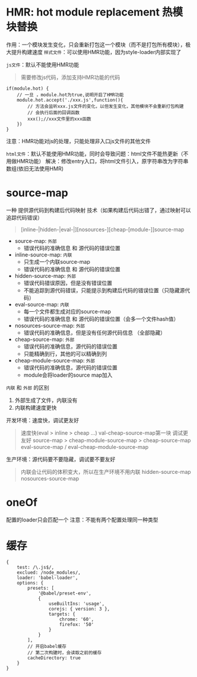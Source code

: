 # HMR: hot module replacement 热模块替换
作用：一个模块发生变化，只会重新打包这一个模块（而不是打包所有模块），极大提升构建速度
`样式文件`：可以使用HMR功能，因为style-loader内部实现了

`js文件`：默认不能使用HMR功能

> 需要修改js代码，添加支持HMR功能的代码
    
    if(module.hot) {
        // 一旦 ，module.hot为true,说明开启了HMR功能
        module.hot.accept('./xxx.js',function(){
            // 方法会监听xxx.js文件的变化，以但发生变化，其他模块不会重新打包构建
            // 会执行后面的回调函数
            xxx();//xxx文件里的xxx函数
        })
    }
    
注意：HMR功能对js的处理，只能处理非入口js文件的其他文件

`html文件`：默认不能使用HMR功能，同时会导致问题：html文件不能热更新（不用做HMR功能）
    解决：修改entry入口，将html文件引入，原字符串改为字符串数组(依旧无法使用HMR)
    

# source-map
一种 提供源代码到构建后代码映射 技术（如果构建后代码出错了，通过映射可以追踪代码错误）
> [inline-|hidden-|eval-|][nosources-][cheap-[module-]]source-map
* source-map: `外部`
    *  错误代码的准确信息 和 源代码的错误位置
* inline-source-map: `内联`
    * 只生成一个内联source-map
    * 错误代码的准确信息 和 源代码的错误位置
* hidden-source-map: `外部`
    * 错误代码错误原因，但是没有错误位置
    * 不能追踪到源代码错误，只能提示到构建后代码的错误位置（只隐藏源代码）
* eval-source-map: `内联`
    * 每一个文件都生成对应的source-map
    * 错误代码的准确信息 和 源代码的错误位置（会多一个文件hash值）
* nosources-source-map: `外部`
    * 错误代码的准确信息，但是没有任何源代码信息 （全部隐藏）
* cheap-source-map: `外部`
    * 错误代码的准确信息，源代码的错误位置
    * 只能精确到行，其他的可以精确到列
* cheap-module-source-map: `外部`
    * 错误代码的准确信息，源代码的错误位置
    * module会将loader的source map加入

`内联` 和 `外部` 的区别
1. 外部生成了文件，内联没有
2. 内联构建速度更快

开发环境：速度快，调试更友好
> 速度快(eval > inline > cheap ...)  val-cheap-source-map第一块
> 调试更友好 source-map > cheap-module-source-map > cheap-source-map
eval-source-map / eval-cheap-module-source-map

生产环境：源代码要不要隐藏，调试要不要友好
> 内联会让代码的体积变大，所以在生产环境不用内联
hidden-source-map
nosources-source-map


# oneOf 
配置的loader只会匹配一个
注意：不能有两个配置处理同一种类型

# 缓存

    {
        test: /\.js$/,
        exclued: /node_modules/,
        loader: 'babel-loader',
        options: {
            presets: [
                '@babel/preset-env',
                {
                    useBuiltIns: 'usage',
                    corejs: { version: 3 },
                    targets: {
                        chrome: '60',
                        firefox: '50'
                    }
                }
            ],
            // 开启babel缓存
            // 第二次构建时，会读取之前的缓存
            cacheDirectory: true
        }
    }





